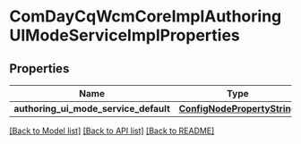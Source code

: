 # ComDayCqWcmCoreImplAuthoringUIModeServiceImplProperties

## Properties
Name | Type | Description | Notes
------------ | ------------- | ------------- | -------------
**authoring_ui_mode_service_default** | [**ConfigNodePropertyString**](ConfigNodePropertyString.md) |  | [optional] 

[[Back to Model list]](../README.md#documentation-for-models) [[Back to API list]](../README.md#documentation-for-api-endpoints) [[Back to README]](../README.md)


